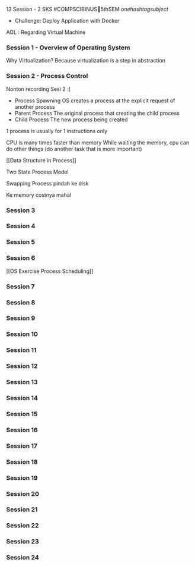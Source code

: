13 Session - 2 SKS
#COMPSCIBINUS🏫5thSEM *onehashtagsubject*

- Challenge: Deploy Application with Docker

AOL : Regarding Virtual Machine
### Session 1 - Overview of Operating System
Why Virtualization?
Because virtualization is a step in abstraction



### Session 2 - Process Control
Nonton recording Sesi 2 :(
- Process Spawning
  OS creates a process at the explicit request of another process
- Parent Process
  The original process that creating the child process
- Child Process
  The new process being created

1 process is usually for 1 instructions only

CPU is many times faster than memory
While waiting the memory, cpu can do other things (do another task that is more important)

[[Data Structure in Process]]

Two State Process Model

Swapping
Process pindah ke disk

Ke memory costnya mahal 
### Session 3
### Session 4
### Session 5
### Session 6
[[OS Exercise Process Scheduling]]

### Session 7
### Session 8
### Session 9
### Session 10
### Session 11
### Session 12
### Session 13
### Session 14
### Session 15
### Session 16
### Session 17
### Session 18
### Session 19
### Session 20
### Session 21
### Session 22
### Session 23
### Session 24
